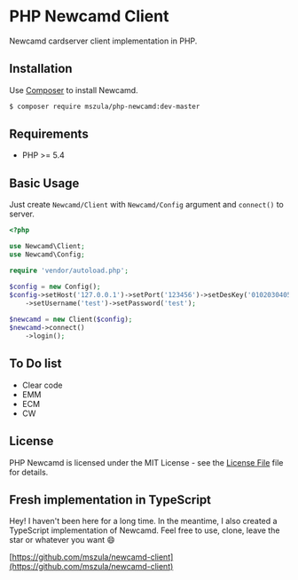 # PHP Newcamd Client

Newcamd cardserver client implementation in PHP.

## Installation

Use [Composer](https://getcomposer.org/) to install Newcamd.

```bash
$ composer require mszula/php-newcamd:dev-master
```

## Requirements

- PHP >= 5.4

## Basic Usage

Just create `Newcamd/Client` with `Newcamd/Config` argument and `connect()` to server.

```php
<?php

use Newcamd\Client;
use Newcamd\Config;

require 'vendor/autoload.php';

$config = new Config();
$config->setHost('127.0.0.1')->setPort('123456')->setDesKey('0102030405060708091011121314')
    ->setUsername('test')->setPassword('test');
    
$newcamd = new Client($config);
$newcamd->connect()
    ->login();
```

## To Do list

- Clear code
- EMM
- ECM
- CW

## License

PHP Newcamd is licensed under the MIT License - see the [License File](LICENSE.md) file for details.

## Fresh implementation in TypeScript

Hey! I haven't been here for a long time. In the meantime, I also created a TypeScript implementation of Newcamd. Feel free to use, clone, leave the star or whatever you want 😄

[https://github.com/mszula/newcamd-client](https://github.com/mszula/newcamd-client)
